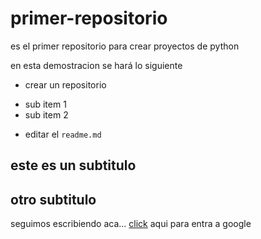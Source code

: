 # primer-repositorio
es el primer repositorio para crear proyectos de python

en esta demostracion se hará lo siguiente
* crear un repositorio
 - sub item 1
 - sub item 2
* editar el `readme.md`

## este es un subtitulo

## otro subtitulo

seguimos escribiendo aca...
[click](www.google.com) aqui para entra a google

